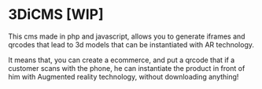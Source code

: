 # 3DiCMS [WIP]

This cms made in php and javascript, allows you to generate iframes and qrcodes that lead to 3d models that can be instantiated with AR technology.

It means that, you can create a ecommerce, and put a qrcode that if a customer scans with the phone, he can instantiate the product in front of him with Augmented reality technology, without downloading anything!
